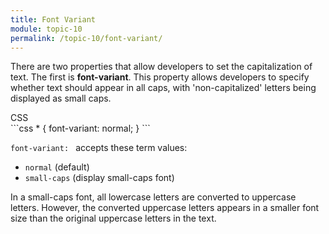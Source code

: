 ```yaml
---
title: Font Variant
module: topic-10
permalink: /topic-10/font-variant/
---
```


<div class="divider-heading"></div>

There are two properties that allow developers to set the capitalization of text. The first is **font-variant**. This property allows developers to specify whether text should appear in all caps, with 'non-capitalized' letters being displayed as small caps.

<div class="code-heading">
  <span class="css">CSS</span>
</div>
```css
* {
  font-variant: normal;
}
```

`font-variant: ` accepts these term values:

- `normal` (default)
- `small-caps` (display small-caps font)


In a small-caps font, all lowercase letters are converted to uppercase letters. However, the converted uppercase letters appears in a smaller font size than the original uppercase letters in the text.

<div class="codepen-embed">
  <p data-height="400" data-theme-id="30567" data-slug-hash="MWeJZYb" data-default-tab="css,result" data-user="retrog4m3r" data-embed-version="2" data-pen-title="Font-Variant (Toggle)" class="codepen"></p>
</div>

<!--<div class="codepen-embed">
  <p data-height="400" data-theme-id="30567" data-slug-hash="zPYBow" data-default-tab="css,result" data-user="Media-Ed-Online" data-embed-version="2" data-pen-title="[Topic-08] Caps & Cases, Pt. 1" class="codepen"></p>
</div>-->
